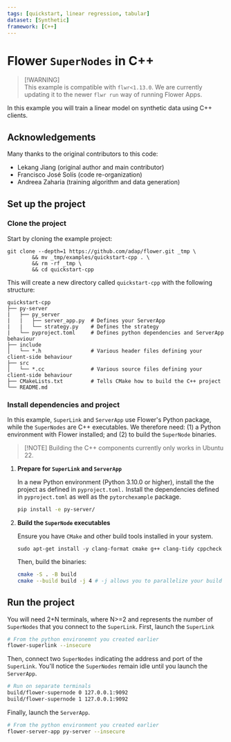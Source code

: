 ```yaml
---
tags: [quickstart, linear regression, tabular]
dataset: [Synthetic]
framework: [C++]
---
```


# Flower `SuperNodes` in C++

> \[!WARNING\]\
> This example is compatible with `flwr<1.13.0`. We are currently updating it to the newer `flwr run` way of running Flower Apps.

In this example you will train a linear model on synthetic data using C++ clients.

## Acknowledgements

Many thanks to the original contributors to this code:

- Lekang Jiang (original author and main contributor)
- Francisco José Solís (code re-organization)
- Andreea Zaharia (training algorithm and data generation)

## Set up the project

### Clone the project

Start by cloning the example project:

```shell
git clone --depth=1 https://github.com/adap/flower.git _tmp \
        && mv _tmp/examples/quickstart-cpp . \
        && rm -rf _tmp \
        && cd quickstart-cpp
```

This will create a new directory called `quickstart-cpp` with the following structure:

```shell
quickstart-cpp
├── py-server
|   ├── py_server
|   |   ├── server_app.py  # Defines your ServerApp
|   |   └── strategy.py    # Defines the strategy
|   └── pyproject.toml     # Defines python dependencies and ServerApp behaviour
├── include
│   └── *.h                # Various header files defining your client-side behaviour
├── src
│   └── *.cc               # Various source files defining your client-side behaviour
├── CMakeLists.txt         # Tells CMake how to build the C++ project
└── README.md
```

### Install dependencies and project

In this example, `SuperLink` and `ServerApp` use Flower's Python package, while the `SuperNodes` are C++ executables. We therefore need: (1) a Python environment with Flower installed; and (2) to build the `SuperNode` binaries.

> \[!NOTE\]
> Building the C++ components currently only works in Ubuntu 22.

1. **Prepare for `SuperLink` and `ServerApp`**

   In a new Python environment (Python 3.10.0 or higher), install the the project as defined in `pyproject.toml.` Install the dependencies defined in `pyproject.toml` as well as the `pytorchexample` package.

   ```bash
   pip install -e py-server/
   ```

2. **Build the `SuperNode` executables**

   Ensure you have `CMake` and other build tools installed in your system.

   ```shell
   sudo apt-get install -y clang-format cmake g++ clang-tidy cppcheck
   ```

   Then, build the binaries:

   ```bash
   cmake -S . -B build
   cmake --build build -j 4 # -j allows you to parallelize your build
   ```

## Run the project

You will need 2+N terminals, where N>=2 and represents the number of `SuperNodes` that you connect to the `SuperLink`. First, launch the `SuperLink`

```bash
# From the python environemnt you created earlier
flower-superlink --insecure
```

Then, connect two `SuperNodes` indicating the address and port of the `SuperLink`. You'll notice the `SuperNodes` remain idle until you launch the `ServerApp`.

```bash
# Run on separate terminals
build/flower-supernode 0 127.0.0.1:9092
build/flower-supernode 1 127.0.0.1:9092
```

Finally, launch the `ServerApp`.

```bash
# From the python environment you created earlier
flower-server-app py-server --insecure
```
